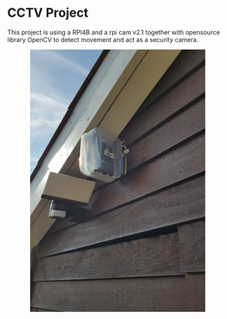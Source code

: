 # CCTV Project

This project is using a RPI4B and a rpi cam v2.1 together with opensource library OpenCV to detect movement and act as a security camera. 
<div style="text-align:center">
<img src="https://github.com/NGliese/Embedded/blob/master/linux/CCTV/Images/20210904_103507.jpg" width="400" height="600">
</div>
